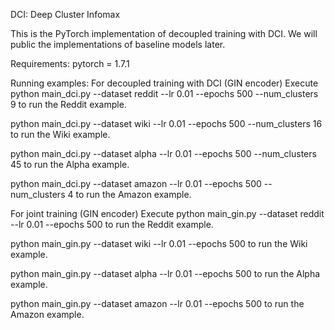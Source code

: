 DCI: Deep Cluster Infomax

This is the PyTorch implementation of decoupled training with DCI. We will public the implementations of baseline models later.

Requirements:
pytorch = 1.7.1

Running examples:
For decoupled training with DCI (GIN encoder)
Execute 
python main_dci.py --dataset reddit --lr 0.01 --epochs 500 --num_clusters 9 to run the Reddit example.

python main_dci.py --dataset wiki --lr 0.01 --epochs 500 --num_clusters 16 to run the Wiki example.

python main_dci.py --dataset alpha --lr 0.01 --epochs 500 --num_clusters 45 to run the Alpha example.

python main_dci.py --dataset amazon --lr 0.01 --epochs 500 --num_clusters 4 to run the Amazon example.


For joint training (GIN encoder)
Execute 
python main_gin.py --dataset reddit --lr 0.01 --epochs 500 to run the Reddit example.

python main_gin.py --dataset wiki --lr 0.01 --epochs 500 to run the Wiki example.

python main_gin.py --dataset alpha --lr 0.01 --epochs 500 to run the Alpha example.

python main_gin.py --dataset amazon --lr 0.01 --epochs 500 to run the Amazon example.
